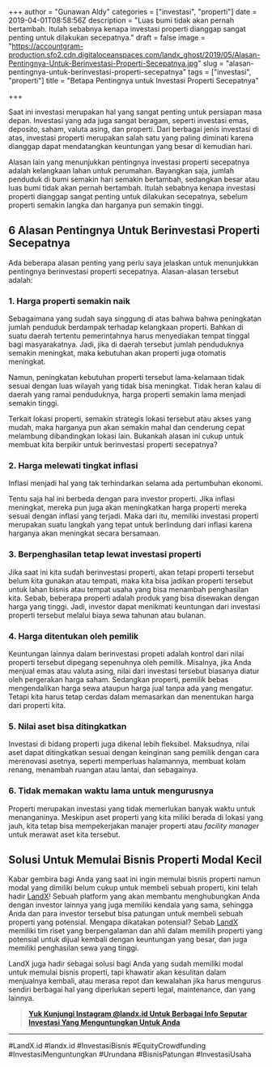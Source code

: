 +++
author = "Gunawan Aldy"
categories = ["investasi", "properti"]
date = 2019-04-01T08:58:56Z
description = "Luas bumi tidak akan pernah bertambah. Itulah sebabnya kenapa investasi properti dianggap sangat penting untuk dilakukan secepatnya."
draft = false
image = "https://accountgram-production.sfo2.cdn.digitaloceanspaces.com/landx_ghost/2019/05/Alasan-Pentingnya-Untuk-Berinvestasi-Properti-Secepatnya.jpg"
slug = "alasan-pentingnya-untuk-berinvestasi-properti-secepatnya"
tags = ["investasi", "properti"]
title = "Betapa Pentingnya untuk Investasi Properti Secepatnya"

+++


Saat ini investasi merupakan hal yang sangat penting untuk persiapan masa depan. Investasi yang ada juga sangat beragam, seperti investasi emas, deposito, saham, valuta asing, dan properti. Dari berbagai jenis investasi di atas, investasi properti merupakan salah satu yang paling diminati karena dianggap dapat mendatangkan keuntungan yang besar di kemudian hari.

Alasan lain yang menunjukkan pentingnya investasi properti secepatnya adalah kelangkaan lahan untuk perumahan. Bayangkan saja, jumlah penduduk di bumi semakin hari semakin bertambah, sedangkan besar atau luas bumi tidak akan pernah bertambah. Itulah sebabnya kenapa investasi properti dianggap sangat penting untuk dilakukan secepatnya, sebelum properti semakin langka dan harganya pun semakin tinggi.

## 6 Alasan Pentingnya Untuk Berinvestasi Properti Secepatnya

Ada beberapa alasan penting yang perlu saya jelaskan untuk menunjukkan pentingnya berinvestasi properti secepatnya. Alasan-alasan tersebut adalah:

### 1. Harga properti semakin naik

Sebagaimana yang sudah saya singgung di atas bahwa bahwa peningkatan jumlah penduduk berdampak terhadap kelangkaan properti. Bahkan di suatu daerah tertentu pemerintahnya harus menyediakan tempat tinggal bagi masyarakatnya. Jadi, jika di daerah tersebut jumlah penduduknya semakin meningkat, maka kebutuhan akan properti juga otomatis meningkat.

Namun, peningkatan kebutuhan properti tersebut lama-kelamaan tidak sesuai dengan luas wilayah yang tidak bisa meningkat. Tidak heran kalau di daerah yang ramai penduduknya, harga properti semakin lama menjadi semakin tinggi.

Terkait lokasi properti, semakin strategis lokasi tersebut atau akses yang mudah, maka harganya pun akan semakin mahal dan cenderung cepat melambung dibandingkan lokasi lain. Bukankah alasan ini cukup untuk membuat kita berpikir untuk berinvestasi properti secepatnya?

### 2. Harga melewati tingkat inflasi

Inflasi menjadi hal yang tak terhindarkan selama ada pertumbuhan ekonomi.

Tentu saja hal ini berbeda dengan para investor properti. Jika inflasi meningkat, mereka pun juga akan meningkatkan harga properti mereka sesuai dengan inflasi yang terjadi. Maka dari itu, memiliki investasi properti merupakan suatu langkah yang tepat untuk berlindung dari inflasi karena harganya akan meningkat secara bersamaan.

### 3. Berpenghasilan tetap lewat investasi properti

Jika saat ini kita sudah berinvestasi properti, akan tetapi properti tersebut belum kita gunakan atau tempati, maka kita bisa jadikan properti tersebut untuk lahan bisnis atau tempat usaha yang bisa menambah penghasilan kita. Sebab, beberapa properti adalah produk yang bisa disewakan dengan harga yang tinggi. Jadi, investor dapat menikmati keuntungan dari investasi properti tersebut melalui biaya sewa tahunan atau bulanan.

### 4. Harga ditentukan oleh pemilik

Keuntungan lainnya dalam berinvestasi propeti adalah kontrol dari nilai properti tersebut dipegang sepenuhnya oleh pemilik. Misalnya, jika Anda menjual emas atau valuta asing, nilai dari investasi tersebut biasanya diatur oleh pergerakan harga saham. Sedangkan properti, pemilik bebas mengendalikan harga sewa ataupun harga jual tanpa ada yang mengatur. Tetapi kita harus tetap cerdas dalam memasarkan dan menentukan harga dari properti kita.

### 5. Nilai aset bisa ditingkatkan

Investasi di bidang properti juga dikenal lebih fleksibel. Maksudnya, nilai aset dapat ditingkatkan sesuai dengan keinginan sang pemilik dengan cara merenovasi asetnya, seperti memperluas halamannya, membuat kolam renang, menambah ruangan atau lantai, dan sebagainya.

### 6. Tidak memakan waktu lama untuk mengurusnya

Properti merupakan investasi yang tidak memerlukan banyak waktu untuk menanganinya. Meskipun aset properti yang kita miliki berada di lokasi yang jauh, kita tetap bisa mempekerjakan manajer properti atau _facility manager_ untuk merawat aset kita tersebut.

## Solusi Untuk Memulai Bisnis Properti Modal Kecil

Kabar gembira bagi Anda yang saat ini ingin memulai bisnis properti namun modal yang dimiliki belum cukup untuk membeli sebuah properti, kini telah hadir [LandX](https://landx.id/)! Sebuah platform yang akan membantu menghubungkan Anda dengan investor lainnya yang juga memiliki kendala yang sama, sehingga Anda dan para investor tersebut bisa patungan untuk membeli sebuah properti yang potensial. Mengapa dikatakan potensial? Sebab [LandX](https://landx.id) memiliki tim riset yang berpengalaman dan ahli dalam memilih properti yang potensial untuk dijual kembali dengan keuntungan yang besar, dan juga memiliki penghasilan sewa yang tinggi.

LandX juga hadir sebagai solusi bagi Anda yang sudah memiliki modal untuk memulai bisnis properti, tapi khawatir akan kesulitan dalam menjualnya kembali, atau merasa repot dan kewalahan jika harus mengurus sendiri berbagai hal yang diperlukan seperti legal, maintenance, dan yang lainnya.

> **[Yuk Kunjungi Instagram @landx.id Untuk Berbagai Info Seputar Investasi Yang Menguntungkan Untuk Anda](https://instagram.com/landx.id?utm_medium=copy_link)**

---

#LandX.id	#landx.id	#InvestasiBisnis	#EquityCrowdfunding	#InvestasiMenguntungkan	#Urundana	#BisnisPatungan	#InvestasiUsaha

